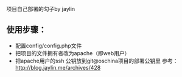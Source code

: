 项目自己部署的勾子by jaylin
## 使用步骤：
- 配置config/config.php文件
- 把项目的文件拥有者改为apache（即web用户）
- 把apache用户的ssh 公钥放到git@oschina项目的部署公钥里
参考：
http://blog.jaylin.me/archives/428
